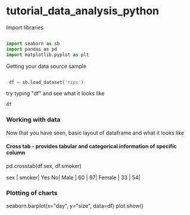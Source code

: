 # tutorial_data_analysis_python

Import libraries 

~~~ python 

import seaborn as sb
import pandas as pd
import matplotlib.pyplot as plt

~~~~

Getting your data source sample 

~~~python 

 df = sb.load_dataset('tips')

~~~

try typing "df" and see what it looks like 

~~~python
df
~~~~

### Working with data

Now that you have seen, basic layout of dataframe and what it looks like 


#### Cross tab - provides tabular and categorical information of specific column  

pd.crosstab(df.sex, df.smoker)
       
sex     |     smoker|  Yes  No|
Male     |     60     |  97|
Female   |     33   |    54|





### Plotting of charts 

seaborn.barplot(x="day", y="size", data=df)
plot.show()
